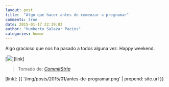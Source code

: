 ```yaml
---
layout: post
title:  "Algo que hacer antes de comenzar a programar"
comments: true
date: 2015-01-17 22:19:03
author: "Humberto Salazar Pacios"
categories: humor
---
```


Algo gracioso que nos ha pasado a todos alguna vez. Happy weekend.

[<img class="post-image img-responsive" src="{{ '/img/posts/2015/01/antes-de-programar.jpg' | prepend: site.url }}">][link]
<blockquote >
  <footer>Tomado de: <cite title="CommitStrip"><a href="http://www.commitstrip.com/en/">CommitStrip</a></cite></footer>
</blockquote>

[link]: {{ '/img/posts/2015/01/antes-de-programar.png' | prepend: site.url }}